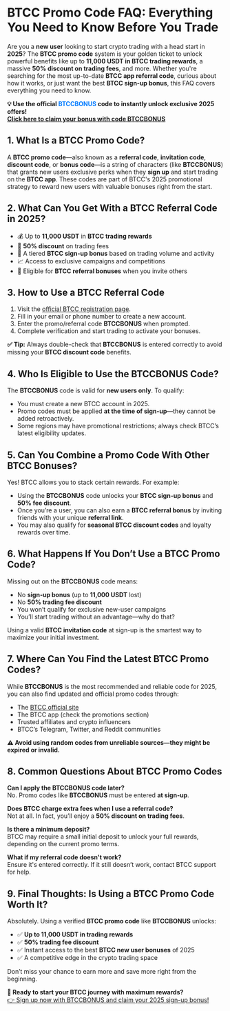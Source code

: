 <h1>BTCC Promo Code FAQ: Everything You Need to Know Before You Trade</h1>
<p>Are you a <strong>new user</strong> looking to start crypto trading with a head start in <strong>2025</strong>? The <strong>BTCC promo code</strong> system is your golden ticket to unlock powerful benefits like up to <strong>11,000 USDT in BTCC trading rewards</strong>, a massive <strong>50% discount on trading fees</strong>, and more. Whether you're searching for the most up-to-date <strong>BTCC app referral code</strong>, curious about how it works, or just want the best <strong>BTCC sign-up bonus</strong>, this FAQ covers everything you need to know.</p>
<p><strong>💡 Use the official <span style="color:#007bff;">BTCCBONUS</span> code to instantly unlock exclusive 2025 offers!</strong><br><a 
<p><a href="https://partner.btcc.com/us/c/BTCCBONUS/9303" target="_blank"><strong>Click here to claim your bonus with code BTCCBONUS</strong></a></p>
<img src="https://images.mirror-media.xyz/publication-images/bmYz_xYU4kHLnV7ZYCPcQ.png?height=960&amp;width=1920" decoding="async" data-nimg="fill" class="css-xah9so" style="position:absolute;top:0;left:0;bottom:0;right:0;box-sizing:border-box;padding:0;border:none;margin:auto;display:block;width:0;height:0;min-width:100%;max-width:100%;min-height:100%;max-height:100%">
<h2>1. What Is a BTCC Promo Code?</h2>
<p>A <strong>BTCC promo code</strong>—also known as a <strong>referral code</strong>, <strong>invitation code</strong>, <strong>discount code</strong>, or <strong>bonus code</strong>—is a string of characters (like <strong>BTCCBONUS</strong>) that grants new users exclusive perks when they <strong>sign up</strong> and start trading on the <strong>BTCC app</strong>. These codes are part of BTCC's 2025 promotional strategy to reward new users with valuable bonuses right from the start.</p>

<h2>2. What Can You Get With a BTCC Referral Code in 2025?</h2>
<ul>
<li>💰 Up to <strong>11,000 USDT</strong> in <strong>BTCC trading rewards</strong></li>
<li>💸 <strong>50% discount</strong> on trading fees</li>
<li>🎁 A tiered <strong>BTCC sign-up bonus</strong> based on trading volume and activity</li>
<li>📈 Access to exclusive campaigns and competitions</li>
<li>🔁 Eligible for <strong>BTCC referral bonuses</strong> when you invite others</li>
</ul>

<h2>3. How to Use a BTCC Referral Code</h2>
<ol>
<li>Visit the <a href="https://partner.btcc.com/us/c/BTCCBONUS/9303" target="_blank">official BTCC registration page</a>.</li>
<li>Fill in your email or phone number to create a new account.</li>
<li>Enter the promo/referral code <strong>BTCCBONUS</strong> when prompted.</li>
<li>Complete verification and start trading to activate your bonuses.</li>
</ol>
<p><strong>✅ Tip:</strong> Always double-check that <strong>BTCCBONUS</strong> is entered correctly to avoid missing your <strong>BTCC discount code</strong> benefits.</p>

<h2>4. Who Is Eligible to Use the BTCCBONUS Code?</h2>
<p>The <strong>BTCCBONUS</strong> code is valid for <strong>new users only</strong>. To qualify:</p>
<ul>
<li>You must create a new BTCC account in 2025.</li>
<li>Promo codes must be applied <strong>at the time of sign-up</strong>—they cannot be added retroactively.</li>
<li>Some regions may have promotional restrictions; always check BTCC’s latest eligibility updates.</li>
</ul>

<h2>5. Can You Combine a Promo Code With Other BTCC Bonuses?</h2>
<p>Yes! BTCC allows you to stack certain rewards. For example:</p>
<ul>
<li>Using the <strong>BTCCBONUS</strong> code unlocks your <strong>BTCC sign-up bonus</strong> and <strong>50% fee discount</strong>.</li>
<li>Once you’re a user, you can also earn a <strong>BTCC referral bonus</strong> by inviting friends with your unique <strong>referral link</strong>.</li>
<li>You may also qualify for <strong>seasonal BTCC discount codes</strong> and loyalty rewards over time.</li>
</ul>

<h2>6. What Happens If You Don’t Use a BTCC Promo Code?</h2>
<p>Missing out on the <strong>BTCCBONUS</strong> code means:</p>
<ul>
<li>No <strong>sign-up bonus</strong> (up to <strong>11,000 USDT</strong> lost)</li>
<li>No <strong>50% trading fee discount</strong></li>
<li>You won’t qualify for exclusive new-user campaigns</li>
<li>You’ll start trading without an advantage—why do that?</li>
</ul>
<p>Using a valid <strong>BTCC invitation code</strong> at sign-up is the smartest way to maximize your initial investment.</p>

<h2>7. Where Can You Find the Latest BTCC Promo Codes?</h2>
<p>While <strong>BTCCBONUS</strong> is the most recommended and reliable code for 2025, you can also find updated and official promo codes through:</p>
<ul>
<li>The <a href="https://www.btcc.com" target="_blank">BTCC official site</a></li>
<li>The BTCC app (check the promotions section)</li>
<li>Trusted affiliates and crypto influencers</li>
<li>BTCC’s Telegram, Twitter, and Reddit communities</li>
</ul>
<p><strong>⚠️ Avoid using random codes from unreliable sources—they might be expired or invalid.</strong></p>

<h2>8. Common Questions About BTCC Promo Codes</h2>
<p><strong>Can I apply the BTCCBONUS code later?</strong><br>No. Promo codes like <strong>BTCCBONUS</strong> must be entered <strong>at sign-up</strong>.</p>
<p><strong>Does BTCC charge extra fees when I use a referral code?</strong><br>Not at all. In fact, you’ll enjoy a <strong>50% discount on trading fees</strong>.</p>
<p><strong>Is there a minimum deposit?</strong><br>BTCC may require a small initial deposit to unlock your full rewards, depending on the current promo terms.</p>
<p><strong>What if my referral code doesn't work?</strong><br>Ensure it's entered correctly. If it still doesn’t work, contact BTCC support for help.</p>

<h2>9. Final Thoughts: Is Using a BTCC Promo Code Worth It?</h2>
<p>Absolutely. Using a verified <strong>BTCC promo code</strong> like <strong>BTCCBONUS</strong> unlocks:</p>
<ul>
<li>✅ <strong>Up to 11,000 USDT in trading rewards</strong></li>
<li>✅ <strong>50% trading fee discount</strong></li>
<li>✅ Instant access to the best <strong>BTCC new user bonuses</strong> of 2025</li>
<li>✅ A competitive edge in the crypto trading space</li>
</ul>
<p>Don’t miss your chance to earn more and save more right from the beginning.</p>
<p><strong>🎯 Ready to start your BTCC journey with maximum rewards?</strong><br><a href="https://partner.btcc.com/us/c/BTCCBONUS/9303" target="_blank">👉 Sign up now with BTCCBONUS and claim your 2025 sign-up bonus!</a></p>
